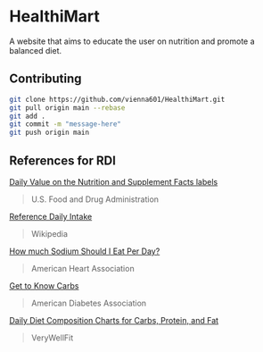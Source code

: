 # HealthiMart

A website that aims to educate the user on nutrition and promote a balanced diet.

## Contributing

```bash
git clone https://github.com/vienna601/HealthiMart.git
git pull origin main --rebase
git add .
git commit -m "message-here"
git push origin main
```

## References for RDI

[Daily Value on the Nutrition and Supplement Facts labels](https://www.fda.gov/food/nutrition-facts-label/daily-value-nutrition-and-supplement-facts-labels)

> U.S. Food and Drug Administration

[Reference Daily Intake](https://en.wikipedia.org/wiki/Reference_Daily_Intake)

> Wikipedia

[How much Sodium Should I Eat Per Day?](https://www.heart.org/en/healthy-living/healthy-eating/eat-smart/sodium/how-much-sodium-should-i-eat-per-day)

> American Heart Association

[Get to Know Carbs](https://diabetes.org/food-nutrition/understanding-carbs/get-to-know-carbs)

> American Diabetes Association

[Daily Diet Composition Charts for Carbs, Protein, and Fat](https://www.verywellfit.com/daily-diet-composition-calculator-charts-carbs-protein-fat-3861072)

> VeryWellFit
